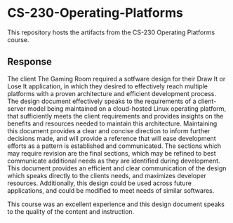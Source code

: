 # CS-230-Operating-Platforms
This repository hosts the artifacts from the CS-230 Operating Platforms course.

## Response
The client The Gaming Room required a sotfware design for their Draw It or Lose It application, in which they desired to effectively reach multiple platforms with a proven architecture and efficient development process. The design document effectively speaks to the requirements of a client-server model being maintained on a cloud-hosted Linux operating platform, that sufficiently meets the client requirements and provides insights on the benefits and resources needed to maintain this architecture. Maintaining this document provides a clear and concise direction to inform further decisions made, and will provide a reference that will ease development efforts as a pattern is established and communicated. The sections which may require revision are the final sections, which may be refined to best communicate additional needs as they are identified during development. This document provides an efficient and clear communication of the design which speaks directly to the clients needs, and maximizes developer resources. Additionally, this design could be used across future applications, and could be modified to meet needs of similar softwares.

This course was an excellent experience and this design document speaks to the quality of the content and instruction.
